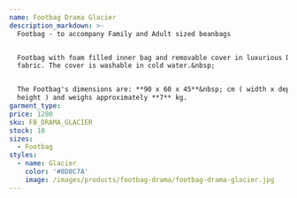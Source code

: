 ```yaml
---
name: Footbag Drama Glacier
description_markdown: >-
  Footbag - to accompany Family and Adult sized beanbags


  Footbag with foam filled inner bag and removable cover in luxurious Drama
  fabric. The cover is washable in cold water.&nbsp;


  The Footbag's dimensions are: **90 x 60 x 45**&nbsp; cm ( width x depth x
  height ) and weighs approximately **7** kg.
garment_type:
price: 1280
sku: FB_DRAMA_GLACIER
stock: 10
sizes:
  - Footbag
styles:
  - name: Glacier
    color: '#8D8C7A'
    image: /images/products/footbag-drama/footbag-drama-glacier.jpg
---
```

